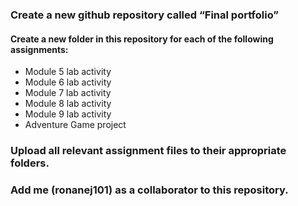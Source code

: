 ### Create a new github repository called “Final portfolio”
#### Create a new folder in this repository for each of the following assignments:
* Module 5 lab activity
* Module 6 lab activity
* Module 7 lab activity
* Module 8 lab activity
* Module 9 lab activity
* Adventure Game project
### Upload all relevant assignment files to their appropriate folders.
### Add me (ronanej101) as a collaborator to this repository.
